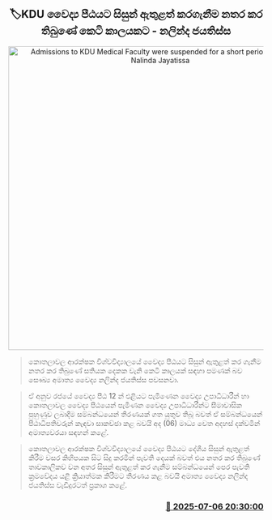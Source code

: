 <p align='center'><b><h2 align='center' title='Admissions to KDU Medical Faculty were suspended for a short period of time - Nalinda Jayatissa'>🏷KDU වෛද්‍ය පීඨයට සිසුන් ඇතුළත් කරගැනීම නතර කර තිබුණේ කෙටි කාලයකට - නලින්ද ජයතිස්ස</h2></b></p>
<p align='center'><img src='https://helakuru.sgp1.cdn.digitaloceanspaces.com/esana/images/lib/nalinda-jayathissa-medical-preess.jpg' width='600' alt='Admissions to KDU Medical Faculty were suspended for a short period of time - Nalinda Jayatissa'></p>

> කොතලාවල ආරක්ෂක විශ්වවිද්‍යාලයේ වෛද්‍ය පීඨයට සිසුන් ඇතුළත් කර ගැනීම නතර කර තිබුණේ සතියක දෙකක වැනි කෙටි කාලයක් සඳහා පමණක් බව සෞඛ්‍ය අමාත්‍ය වෛද්‍ය නලින්ද ජයතිස්ස පවසනවා.

> ඒ අනුව රජයේ වෛද්‍ය පීඨ 12 න් එළියට පැමිණෙන වෛද්‍ය උපාධිධාරීන් හා කොතලාවල වෛද්‍ය පීඨයෙන් පැමිණන වෛද්‍ය උපාධිධාරීන්ට සීමාවාසික පුහුණුව ලබාදීම සම්බන්ධයෙන් තීරණයක් ගත යුතුව තිබූ බවත් ඒ සම්බන්ධයෙන් පීඨාධිපතිවරුන් කැඳවා සාකච්ඡා කළ බවයි අද (06) මාධ්‍ය වෙත අදහස් දක්වමින් අමාත්‍යවරයා සඳහන් කළේ.

> කොතලාවල ආරක්ෂක විශ්වවිද්‍යාලයේ වෛද්‍ය පීඨයට දේශීය සිසුන් ඇතුළත් කිරීම වසර කිහිපයක සිට සිදු කරමින් පැවති දෙයක් බවත් එය නතර කර තිබුණේ තාවකාලිකව වන අතර සිසුන් ඇතුළත් කර ගැනීම සම්බන්ධයෙන් පෙර පැවති ක්‍රමවේදය යළි ක්‍රියාත්මක කිරීමට තීරණය කළ බවයි අමාත්‍ය වෛද්‍ය නලින්ද ජයතිස්ස වැඩිදුරටත් ප්‍රකාශ කළේ.



<h3 align='right'><a href='https://www.helakuru.lk/esana/p/111627/'>📅 2025-07-06 20:30:00</a></h3>
